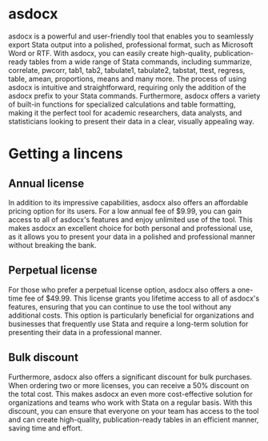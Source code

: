 # asdocx
asdocx is a powerful and user-friendly tool that enables you to seamlessly export Stata output into a polished, professional format, such as Microsoft Word or RTF. With asdocx, you can easily create high-quality, publication-ready tables from a wide range of Stata commands, including summarize, correlate, pwcorr, tab1, tab2, tabulate1, tabulate2, tabstat, ttest, regress, table, amean, proportions, means and many more. The process of using asdocx is intuitive and straightforward, requiring only the addition of the asdocx prefix to your Stata commands. Furthermore, asdocx offers a variety of built-in functions for specialized calculations and table formatting, making it the perfect tool for academic researchers, data analysts, and statisticians looking to present their data in a clear, visually appealing way.
# Getting a lincens
## Annual license
In addition to its impressive capabilities, asdocx also offers an affordable pricing option for its users. For a low annual fee of $9.99, you can gain access to all of asdocx's features and enjoy unlimited use of the tool. This makes asdocx an excellent choice for both personal and professional use, as it allows you to present your data in a polished and professional manner without breaking the bank.
## Perpetual license
For those who prefer a perpetual license option, asdocx also offers a one-time fee of $49.99. This license grants you lifetime access to all of asdocx's features, ensuring that you can continue to use the tool without any additional costs. This option is particularly beneficial for organizations and businesses that frequently use Stata and require a long-term solution for presenting their data in a professional manner.
## Bulk discount
Furthermore, asdocx also offers a significant discount for bulk purchases. When ordering two or more licenses, you can receive a 50% discount on the total cost. This makes asdocx an even more cost-effective solution for organizations and teams who work with Stata on a regular basis. With this discount, you can ensure that everyone on your team has access to the tool and can create high-quality, publication-ready tables in an efficient manner, saving time and effort.
